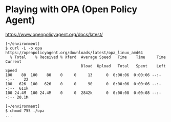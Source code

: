 # Playing with OPA (Open Policy Agent)

<https://www.openpolicyagent.org/docs/latest/>

```
[~/environment]
$ curl -L -o opa https://openpolicyagent.org/downloads/latest/opa_linux_amd64
  % Total    % Received % Xferd  Average Speed   Time    Time     Time  Current
                                 Dload  Upload   Total   Spent    Left  Speed
100    80  100    80    0     0     13      0  0:00:06  0:00:06 --:--:--    22
100   626  100   626    0     0     90      0  0:00:06  0:00:06 --:--:--  611k
100 24.4M  100 24.4M    0     0  2842k      0  0:00:08  0:00:08 --:--:-- 20.1M
```

```
[~/environment]
$ chmod 755 ./opa
...
```
